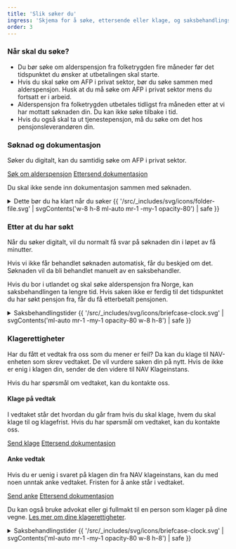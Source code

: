 ```yaml
---
title: 'Slik søker du'
ingress: 'Skjema for å søke, ettersende eller klage, og saksbehandlingstider.'
order: 3
---
```


### Når skal du søke?

* Du bør søke om alderspensjon fra folketrygden fire måneder før det tidspunktet du ønsker at utbetalingen skal starte.
* Hvis du skal søke om AFP i privat sektor, bør du søke sammen med alderspensjon. Husk at du må søke om AFP i privat sektor mens du fortsatt er i arbeid.
* Alderspensjon fra folketrygden utbetales tidligst fra måneden etter at vi har mottatt søknaden din. Du kan ikke søke tilbake i tid.
* Hvis du også skal ta ut tjenestepensjon, må du søke om det hos pensjonsleverandøren din.

### Søknad og dokumentasjon

Søker du digitalt, kan du samtidig søke om AFP i privat sektor.

<div class="grid gap-1.5 sm:grid-cols-2">
  <a class="button button--primary" href="javascript:void(0);">Søk om alderspensjon</a>
  <a class="button button--secondary" href="javascript:void(0);">Ettersend dokumentasjon</a>
</div>

Du skal ikke sende inn dokumentasjon sammen med søknaden.

<details class="expander">
  <summary>
    <span>Dette bør du ha klart når du søker</span>
    {{ '/src/_includes/svg/icons/folder-file.svg' | svgContents('w-8 h-8 ml-auto mr-1 -my-1 opacity-80') | safe }}
  </summary>
  <div class="prose">
    <p>Innhold mangler</p>
  </div>
</details>

### Etter at du har søkt

Når du søker digitalt, vil du normalt få svar på søknaden din i løpet av få minutter.

Hvis vi ikke får behandlet søknaden automatisk, får du beskjed om det. Søknaden vil da bli behandlet manuelt av en saksbehandler.

Hvis du bor i utlandet og skal søke alderspensjon fra Norge, kan saksbehandlingen ta lengre tid. Hvis saken ikke er ferdig til det tidspunktet du har søkt pensjon fra, får du få etterbetalt pensjonen.

<details class="expander">
  <summary>
    <span>Saksbehandlingstider</span>
    {{ '/src/_includes/svg/icons/briefcase-clock.svg' | svgContents('ml-auto mr-1 -my-1 opacity-80 w-8 h-8') | safe }}
  </summary>
  <div class="prose">
    <p>Innhold mangler</p>
  </div>
</details>

### Klagerettigheter

Har du fått et vedtak fra oss som du mener er feil? Da kan du klage til NAV-enheten som skrev vedtaket. De vil vurdere saken din på nytt. Hvis de ikke er enig i klagen din, sender de den videre til NAV Klageinstans.

Hvis du har spørsmål om vedtaket, kan du kontakte oss.

#### Klage på vedtak

I vedtaket står det hvordan du går fram hvis du skal klage, hvem du skal klage til og klagefrist. Hvis du har spørsmål om vedtaket, kan du kontakte oss.

<div class="grid gap-1.5 sm:grid-cols-2">
  <a class="button button--primary" href="javascript:void(0);">Send klage</a>
  <a class="button button--secondary" href="javascript:void(0);">Ettersend dokumentasjon</a>
</div>

#### Anke vedtak

Hvis du er uenig i svaret på klagen din fra NAV klageinstans, kan du med noen unntak anke vedtaket. Fristen for å anke står i vedtaket.

<div class="grid gap-1.5 sm:grid-cols-2">
  <a class="button button--primary" href="javascript:void(0);">Send anke</a>
  <a class="button button--secondary" href="javascript:void(0);">Ettersend dokumentasjon</a>
</div>

Du kan også bruke advokat eller gi fullmakt til en person som klager på dine vegne. [Les mer om dine klagerettigheter](javascript:void(0);).

<details class="expander">
  <summary>
    <span>Saksbehandlingstider</span>
    {{ '/src/_includes/svg/icons/briefcase-clock.svg' | svgContents('ml-auto mr-1 -my-1 opacity-80 w-8 h-8') | safe }}
  </summary>
  <div class="prose">
    <p>Innhold mangler</p>
  </div>
</details>